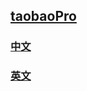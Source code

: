 ## [taobaoPro](http://wangyongjie.top)

### [中文](https://taobaopro.github.io/zh)

### [英文](https://taobaopro.github.io/en)